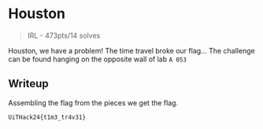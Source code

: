 # Houston
> IRL - 473pts/14 solves

Houston, we have a problem! The time travel broke our flag...
The challenge can be found hanging on the opposite wall of lab `A 053`

## Writeup
Assembling the flag from the pieces we get the flag.
```
UiTHack24{t1m3_tr4v31}
```